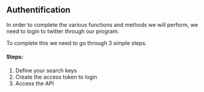 <!--title={Authentification}-->

## Authentification

In order to complete the various functions and methods we will perform, we need to login to twitter through our program. 

To complete this we need to go through 3 simple steps.

#### Steps:

1. Define your search keys
2. Create the access token to login
3.  Access the API